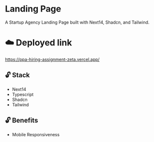 
# Landing Page

A Startup Agency Landing Page built with Next14, Shadcn, and Tailwind.


# ☁️ Deployed link
https://ppa-hiring-assignment-zeta.vercel.app/



## 🔓 Stack
- Next14
- Typescript
- Shadcn
- Tailwind

## 🔓 Benefits
- Mobile Responsiveness

